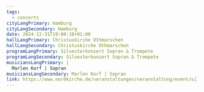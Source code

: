 ```yaml
---
tags:
  - concerts
cityLangPrimary: Hamburg
cityLangSecondary: Hamburg
date: 2024-12-31T19:00:18+01:00
hallLangPrimary: Christuskirche Othmarschen
hallLangSecondary: Christuskirche Othmarschen
programLangPrimary: Silvesterkonzert Sopran & Trompete
programLangSecondary: Silvesterkonzert Sopran & Trompete
musiciansLangPrimary: |
  Marlen Korf | Sopran
musiciansLangSecondary: Marlen Korf | Sopran
link: https://www.nordkirche.de/veranstaltungen/veranstaltung/event/silvesterkonzert-21
---
```

